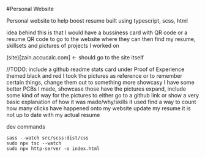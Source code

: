 #Personal Website

Personal website to help boost resume
built using typescript, scss, html

idea behind this is that I would have a bussiness card with QR code or a resume QR code to go to the website
where they can then find my resume, skillsets and pictures of projects I worked on

(site)[zain.accucalc.com] <- should go to the site itself

//TODO:
include a github readme stats card under Proof of Experience themed black and red
I took the pictures as reference or to remember certain things, change them out to something more showcasy
I have some better PCBs I made, showcase those
have the pictures expand, include some kind of way for the pictures to either go to a github link
or show a very basic explanation of how it was made/why/skills it used
find a way to count how many clicks have happened onto my website
update my resume it is not up to date with my actual resume


dev commands
```
sass --watch src/scss:dist/css
sudo npx tsc --watch
sudo npx http-server -o index.html
```

